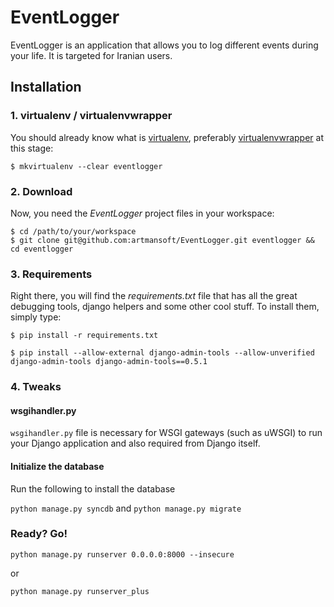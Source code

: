 # EventLogger

EventLogger is an application that allows you to log different events during your life. It is targeted for Iranian users.

## Installation

### 1. virtualenv / virtualenvwrapper
You should already know what is [virtualenv](http://www.virtualenv.org/), preferably [virtualenvwrapper](http://www.doughellmann.com/projects/virtualenvwrapper/) at this stage:

`$ mkvirtualenv --clear eventlogger`

### 2. Download
Now, you need the *EventLogger* project files in your workspace:

    $ cd /path/to/your/workspace
    $ git clone git@github.com:artmansoft/EventLogger.git eventlogger && cd eventlogger

### 3. Requirements
Right there, you will find the *requirements.txt* file that has all the great debugging tools, django helpers and some other cool stuff. To install them, simply type:

`$ pip install -r requirements.txt`

`$ pip install --allow-external django-admin-tools --allow-unverified django-admin-tools django-admin-tools==0.5.1`

### 4. Tweaks

#### wsgihandler.py
`wsgihandler.py` file is necessary for WSGI gateways (such as uWSGI) to run your Django application and also required from Django itself.

#### Initialize the database
Run the following to install the database

`python manage.py syncdb` and `python manage.py migrate`

### Ready? Go!

`python manage.py runserver 0.0.0.0:8000 --insecure`

or

`python manage.py runserver_plus`
